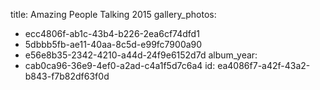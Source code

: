 title: Amazing People Talking 2015
gallery_photos:
  - ecc4806f-ab1c-43b4-b226-2ea6cf74dfd1
  - 5dbbb5fb-ae11-40aa-8c5d-e99fc7900a90
  - e56e8b35-2342-4210-a44d-24f9e6152d7d
album_year:
  - cab0ca96-36e9-4ef0-a2ad-c4a1f5d7c6a4
id: ea4086f7-a42f-43a2-b843-f7b82df63f0d
